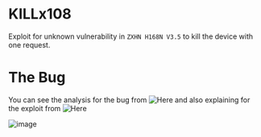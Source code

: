 # KILLx108
Exploit for unknown vulnerability in `ZXHN H168N V3.5` to kill the device with one request.

# The Bug
You can see the analysis for the bug from ![Here](https://www.vicarius.io/vsociety/blog/research-kill-the-router-with-one-request) and also explaining for the exploit from ![Here]()

![image](https://user-images.githubusercontent.com/62406753/210510276-bb14a8ea-0d2d-4ae9-88ea-14f789a2924f.png)
